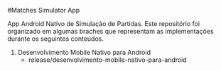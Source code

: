 #Matches Simulator App

App Android Nativo de Simulação de Partidas. Este repositório foi organizado em algumas braches que representam as implementações durante os seguintes conteúdos.

1. Desenvolvimento Mobile Nativo para Android
   - release/desenvolvimento-mobile-nativo-para-android
